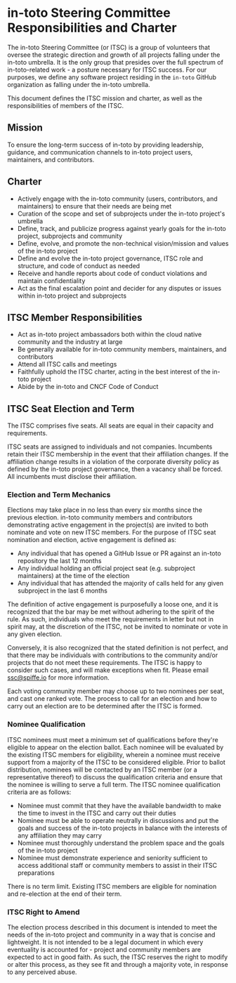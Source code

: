 # in-toto Steering Committee Responsibilities and Charter

The in-toto Steering Committee (or ITSC) is a group of volunteers that oversee the strategic direction and growth of all projects falling under the in-toto umbrella. It is the only group that presides over the full spectrum of in-toto-related work - a posture necessary for ITSC success. For our purposes, we define any software project residing in the `in-toto` GitHub organization as falling under the in-toto umbrella.

This document defines the ITSC mission and charter, as well as the responsibilities of members of the ITSC.

## Mission

To ensure the long-term success of in-toto by providing leadership, guidance, and communication channels to in-toto project users, maintainers, and contributors.

## Charter

* Actively engage with the in-toto community (users, contributors, and maintainers) to ensure that their needs are being met
* Curation of the scope and set of subprojects under the in-toto project's umbrella
* Define, track, and publicize progress against yearly goals for the in-toto project, subprojects and community
* Define, evolve, and promote the non-technical vision/mission and values of the in-toto project
* Define and evolve the in-toto project governance, ITSC role and structure, and code of conduct as needed
* Receive and handle reports about code of conduct violations and maintain confidentiality
* Act as the final escalation point and decider for any disputes or issues within in-toto project and subprojects

## ITSC Member Responsibilities
* Act as in-toto project ambassadors both within the cloud native community and the industry at large
* Be generally available for in-toto community members, maintainers, and contributors
* Attend all ITSC calls and meetings
* Faithfully uphold the ITSC charter, acting in the best interest of the in-toto project
* Abide by the in-toto and CNCF Code of Conduct

## ITSC Seat Election and Term

The ITSC comprises five seats. All seats are equal in their capacity and requirements.

ITSC seats are assigned to individuals and not companies. Incumbents retain their ITSC membership in the event that their affiliation changes. If the affiliation change results in a violation of the corporate diversity policy as defined by the in-toto project governance, then a vacancy shall be forced. All incumbents must disclose their affiliation.

### Election and Term Mechanics

Elections may take place in no less than every six months since the previous election. in-toto community members and contributors demonstrating active engagement in the project(s) are invited to both nominate and vote on new ITSC members. For the purpose of ITSC seat nomination and election, active engagement is defined as:
* Any individual that has opened a GitHub Issue or PR against an in-toto repository the last 12 months
* Any individual holding an official project seat (e.g. subproject maintainers) at the time of the election
* Any individual that has attended the majority of calls held for any given subproject in the last 6 months

The definition of active engagement is purposefully a loose one, and it is recognized that the bar may be met without adhering to the spirit of the rule. As such, individuals who meet the requirements in letter but not in spirit may, at the discretion of the ITSC, not be invited to nominate or vote in any given election.

Conversely, it is also recognized that the stated definition is not perfect, and that there may be individuals with contributions to the community and/or projects that do not meet these requirements. The ITSC is happy to consider such cases, and will make exceptions when fit. Please email ssc@spiffe.io for more information.

Each voting community member may choose up to two nominees per seat, and cast one ranked vote. The process to call for an election and how to carry out an election are to be determined after the ITSC is formed.

### Nominee Qualification

ITSC nominees must meet a minimum set of qualifications before they're eligible to appear on the election ballot. Each nominee will be evaluated by the existing ITSC members for eligibility, wherein a nominee must receive support from a majority of the ITSC to be considered eligible. Prior to ballot distribution, nominees will be contacted by an ITSC member (or a representative thereof) to discuss the qualification criteria and ensure that the nominee is willing to serve a full term. The ITSC nominee qualification criteria are as follows:

* Nominee must commit that they have the available bandwidth to make the time to invest in the ITSC and carry out their duties
* Nominee must be able to operate neutrally in discussions and put the goals and success of the in-toto projects in balance with the interests of any affiliation they may carry
* Nominee must thoroughly understand the problem space and the goals of the in-toto project
* Nominee must demonstrate experience and seniority sufficient to access additional staff or community members to assist in their ITSC preparations

There is no term limit. Existing ITSC members are eligible for nomination and re-election at the end of their term.

### ITSC Right to Amend
The election process described in this document is intended to meet the needs of the in-toto project and community in a way that is concise and lightweight. It is not intended to be a legal document in which every eventuality is accounted for - project and community members are expected to act in good faith. As such, the ITSC reserves the right to modify or alter this process, as they see fit and through a majority vote, in response to any perceived abuse.

